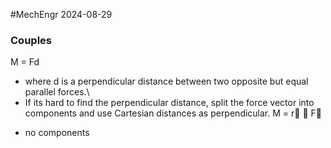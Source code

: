 #MechEngr 2024-08-29
### Couples
M = Fd
- where d is a perpendicular distance between two opposite but equal parallel forces.\
- If its hard to find the perpendicular distance, split the force  vector into components and use Cartesian distances as perpendicular.
M = r⃗ ⨯ F⃗
* no components